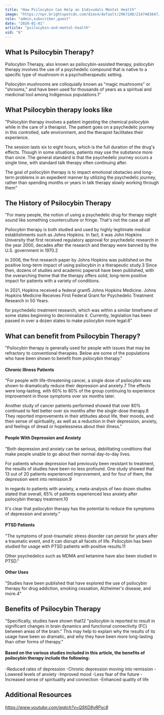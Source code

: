 ```yaml
---
title: "How Psilocybin Can Help an Indivudals Mental Health"
image: "https://npr.brightspotcdn.com/dims4/default/29672d8/2147483647/strip/true/crop/3000x1575+0+213/resize/1200x630!/quality/90/?url=http%3A%2F%2Fnpr-brightspot.s3.amazonaws.com%2Flegacy%2Fsites%2Fkwmu%2Ffiles%2F202002%2F021820_DK_illustration_psychedelics_2.jpg"
role: "admin,subscriber,guest"
date: "2020-01-01"
article: "psilocybin-and-mental-health"
uid: "6"
---
```


## What Is Psilocybin Therapy?

Psilocybin Therapy, also known as psilocybin-assisted therapy, psilocybin therapy involves the use of a psychedelic compound that is native to a specific type of mushroom in a psychotherapeutic setting.

Psilocybin mushrooms are colloquially known as "magic mushrooms" or "shrooms," and have been used for thousands of years as a spiritual and medicinal tool among Indigenous populations.1"

## What Psilocybin therapy looks like

"Psilocybin therapy involves a patient ingesting the chemical psilocybin while in the care of a therapist. The patient goes on a psychedelic journey in this controlled, safe environment, and the therapist facilitates their experience.

The session lasts six to eight hours, which is the full duration of the drug's effects. Though in some situations, patients may use the substance more than once. The general standard is that the psychedelic journey occurs a single time, with standard talk therapy often continuing after.

The goal of psilocybin therapy is to impact emotional obstacles and long-term problems in an expedient manner by utilizing the psychedelic journey, rather than spending months or years in talk therapy slowly working through them"
## The History of Psilocybin Therapy
"For many people, the notion of using a psychedelic drug for therapy might sound like something counterculture or fringe. That's not the case at all!

Psilocybin therapy is both studied and used by highly legitimate medical establishments such as Johns Hopkins. In fact, it was John Hopkins University that first received regulatory approval for psychedelic research in the year 2000, decades after the research and therapy were banned by the U.S. government in 1970.2

In 2006, the first research paper by Johns Hopkins was published on the positive long-term impact of using psilocybin in a therapeutic study.3 Since then, dozens of studies and academic papers4 have been published, with the overarching theme that the therapy offers solid, long-term positive impact for patients with a variety of conditions.

In 2021, Hopkins received a federal grant5
Johns Hopkins Medicine. Johns Hopkins Medicine Receives First Federal Grant for Psychedelic Treatment Research in 50 Years.

 for psychedelic treatment research, which was within a similar timeframe of some states beginning to decriminalize it. Currently, legislation has been passed in over a dozen states to make psilocybin more legal.6"

## What can benefit from Psilocybin Therapy?
"Psilocybin therapy is generally used for people with issues that may be refractory to conventional therapies.
Below are some of the populations who have been shown to benefit from psilocybin therapy."

#### Chronic Illness Patients
"For people with life-threatening cancer, a single dose of psilocybin was shown to dramatically reduce their depression and anxiety.7 The effects were long-lasting, with 60% to 80% of the group continuing to experience improvement in those symptoms over six months later.

Another study of cancer patients performed showed that over 80% continued to feel better over six months after the single-dose therapy.8 They reported improvements in their attitudes about life, their moods, and their sense of spirituality, as well as a reduction in their depression, anxiety, and feelings of dread or hopelessness about their illness."

#### People With Depression and Anxiety
"Both depression and anxiety can be serious, debilitating conditions that make people unable to go about their normal day-to-day lives.

For patients whose depression had previously been resistant to treatment, the results of studies have been no less profound. One study showed that 13 out of 20 patients experienced improvement, and for four of them, the depression went into remission.9

In regards to patients with anxiety, a meta-analysis of two dozen studies stated that overall, 65% of patients experienced less anxiety after psilocybin therapy treatment.10

It's clear that psilocybin therapy has the potential to reduce the symptoms of depression and anxiety."

#### PTSD Patients
"The symptoms of post-traumatic stress disorder can persist for years after a traumatic event, and it can disrupt all facets of life. Psilocybin has been studied for usage with PTSD patients with positive results.11

Other psychedelics such as MDMA and ketamine have also been studied in PTSD."

#### Other Uses
"Studies have been published that have explored the use of psilocybin therapy for drug addiction, smoking cessation, Alzheimer's disease, and more.4"

## Benefits of Psilocybin Therapy 

"Specifically, studies have shown that12 "psilocybin is reported to result in significant changes in brain dynamics and functional connectivity (FC) between areas of the brain." This may help to explain why the results of its usage have been so dramatic, and why they have been more long-lasting than other forms of therapy."

#### Based on the various studies included in this article, the benefits of psilocybin therapy include the following:

-Reduced rates of depression
-Chronic depression moving into remission
-Lowered levels of anxiety
-Improved mood
-Less fear of the future
-Increased sense of spirituality and connection
-Enhanced quality of life

## Additional Resources

###### https://www.youtube.com/watch?v=Q9XD8yRPxc8



